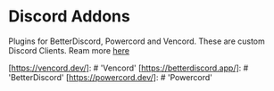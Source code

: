 # Discord Addons
Plugins for BetterDiscord, Powercord and Vencord. These are custom Discord Clients. Ream more [here](https://vencord.dev/faq/#)

[https://vencord.dev/]: # 'Vencord'         [https://betterdiscord.app/]: # 'BetterDiscord'         [https://powercord.dev/]: # 'Powercord'
